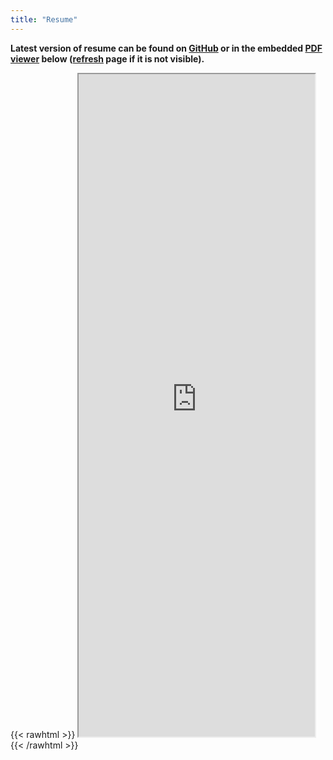 ```yaml
---
title: "Resume"
---
```


**Latest version of resume can be found on [GitHub](https://github.com/balajsra/resume/blob/master/sravan_balaji_resume.pdf) or in the embedded [PDF viewer](https://docs.google.com/gview?url=https://github.com/balajsra/resume/raw/master/sravan_balaji_resume.pdf) below ([refresh](.) page if it is not visible).**

{{< rawhtml >}}
    <iframe src="https://docs.google.com/gview?url=https://github.com/balajsra/resume/raw/master/sravan_balaji_resume.pdf&embedded=true" width="75%" height="1060"></iframe>
{{< /rawhtml >}}